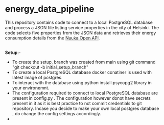 # energy_data_pipeline
This repository contains code to connect to a local PostgreSQL database and process a JSON file listing service properties in the city of Helsinki. The code selects five properties from the JSON data and retrieves their energy consumption details from the [Nuuka Open API](https://helsinki-openapi.nuuka.cloud/swagger/index.html#/).<br><br>

**Setup**:- <br>
- To create the setup,  branch was created from main using git command "git checkout -b initial_setup_branch" <br>
- To create a local PostgreSQL database docker conatiner is used with latest image of postgres.<br>
- To interact with the database using python install psycopg2 library in your environemnt. 
- The configuration required to connect to local PostgreSQL database are present in config.py . The configuration however donot have secrets present in it as it is best practice to not commit credentials to git repository.  Incase you decide to make your own local postgres database , do change the config settings accordingly. <br>
- 

